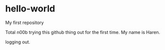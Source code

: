 # hello-world
My first repository

Total n00b trying this github thing out for the first time.
My name is Haren.

logging out.
